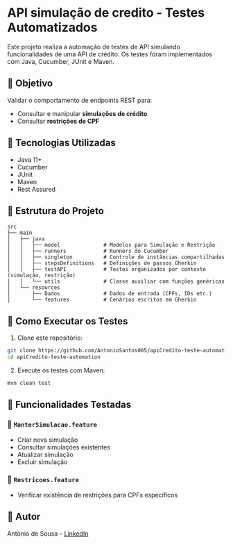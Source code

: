 
# API simulação de credito - Testes Automatizados

Este projeto realiza a automação de testes de API simulando funcionalidades de uma API de crédito. Os testes foram implementados com Java, Cucumber, JUnit e Maven.

## 📌 Objetivo

Validar o comportamento de endpoints REST para:

- Consultar e manipular **simulações de crédito**
- Consultar **restrições de CPF**

## 🔧 Tecnologias Utilizadas

- Java 11+
- Cucumber
- JUnit
- Maven
- Rest Assured

## 📁 Estrutura do Projeto

```
src
├── main
│   ├── java
│   │   ├── model              # Modelos para Simulação e Restrição
│   │   ├── runners            # Runners do Cucumber
│   │   ├── singleton          # Controle de instâncias compartilhadas
│   │   ├── stepsDefinitions   # Definições de passos Gherkin
│   │   ├── testAPI            # Testes organizados por contexto (simulação, restrição)
│   │   └── utils              # Classe auxiliar com funções genéricas
│   └── resources
│       ├── Dados              # Dados de entrada (CPFs, IDs etc.)
│       └── features           # Cenários escritos em Gherkin
```

## 🚀 Como Executar os Testes

1. Clone este repositório:

```bash
git clone https://github.com/AntonioSantos005/apiCredito-teste-automation.git
cd apiCredito-teste-automation
```

2. Execute os testes com Maven:

```bash
mvn clean test
```

## 🧪 Funcionalidades Testadas

### 📄 `ManterSimulacao.feature`
- Criar nova simulação
- Consultar simulações existentes
- Atualizar simulação
- Excluir simulação

### 📄 `Restricoes.feature`
- Verificar existência de restrições para CPFs específicos

## 👤 Autor

Antônio de Sousa – [LinkedIn](https://www.linkedin.com/in/antoniosousas/)
